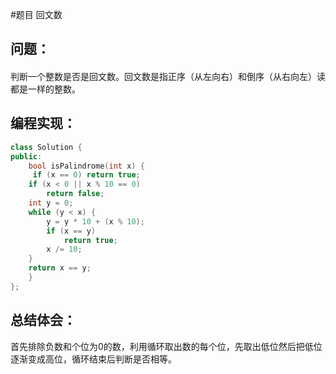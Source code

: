 #题目
回文数
## 问题：
#### 
判断一个整数是否是回文数。回文数是指正序（从左向右）和倒序（从右向左）读都是一样的整数。
## 编程实现：
```C++
class Solution {
public:
    bool isPalindrome(int x) {
     if (x == 0) return true;
    if (x < 0 || x % 10 == 0)
        return false;
    int y = 0;
    while (y < x) {
        y = y * 10 + (x % 10);
        if (x == y)  
            return true;
        x /= 10;
    }
    return x == y;    
    }
};
```
## 总结体会：
首先排除负数和个位为0的数，利用循环取出数的每个位，先取出低位然后把低位逐渐变成高位，循环结束后判断是否相等。